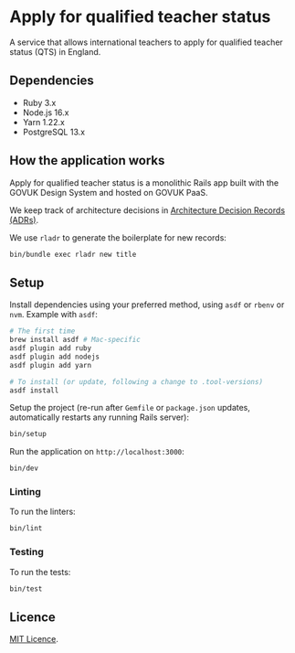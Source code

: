 # Apply for qualified teacher status

A service that allows international teachers to apply for qualified teacher status (QTS) in England.

## Dependencies

- Ruby 3.x
- Node.js 16.x
- Yarn 1.22.x
- PostgreSQL 13.x

## How the application works

Apply for qualified teacher status is a monolithic Rails app built with the
GOVUK Design System and hosted on GOVUK PaaS.

We keep track of architecture decisions in [Architecture Decision Records
(ADRs)](/adr/).

We use `rladr` to generate the boilerplate for new records:

```bash
bin/bundle exec rladr new title
```

## Setup

Install dependencies using your preferred method, using `asdf` or `rbenv` or
`nvm`. Example with `asdf`:

```bash
# The first time
brew install asdf # Mac-specific
asdf plugin add ruby
asdf plugin add nodejs
asdf plugin add yarn

# To install (or update, following a change to .tool-versions)
asdf install
```

Setup the project (re-run after `Gemfile` or `package.json` updates,
automatically restarts any running Rails server):

```bash
bin/setup
```

Run the application on `http://localhost:3000`:

```bash
bin/dev
```

### Linting

To run the linters:

```bash
bin/lint
```

### Testing

To run the tests:

```bash
bin/test
```

## Licence

[MIT Licence](LICENCE).
